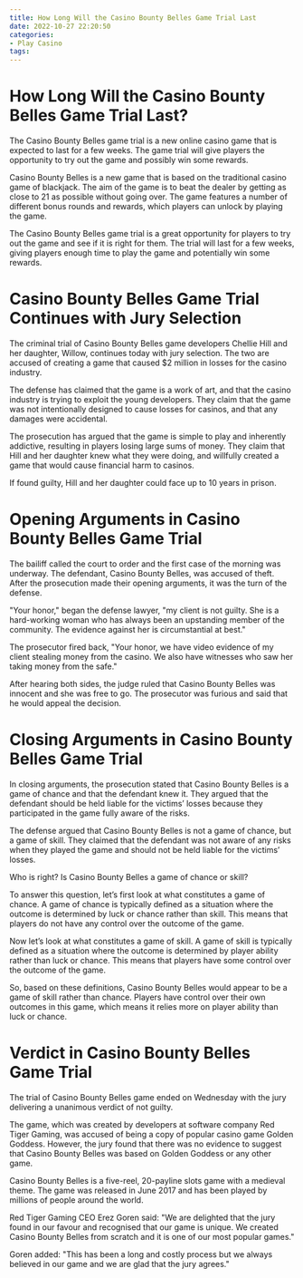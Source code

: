 ```yaml
---
title: How Long Will the Casino Bounty Belles Game Trial Last
date: 2022-10-27 22:20:50
categories:
- Play Casino
tags:
---
```



#  How Long Will the Casino Bounty Belles Game Trial Last?

The Casino Bounty Belles game trial is a new online casino game that is expected to last for a few weeks. The game trial will give players the opportunity to try out the game and possibly win some rewards.

Casino Bounty Belles is a new game that is based on the traditional casino game of blackjack. The aim of the game is to beat the dealer by getting as close to 21 as possible without going over. The game features a number of different bonus rounds and rewards, which players can unlock by playing the game.

The Casino Bounty Belles game trial is a great opportunity for players to try out the game and see if it is right for them. The trial will last for a few weeks, giving players enough time to play the game and potentially win some rewards.

#  Casino Bounty Belles Game Trial Continues with Jury Selection

The criminal trial of Casino Bounty Belles game developers Chellie Hill and her daughter, Willow, continues today with jury selection. The two are accused of creating a game that caused $2 million in losses for the casino industry.

The defense has claimed that the game is a work of art, and that the casino industry is trying to exploit the young developers. They claim that the game was not intentionally designed to cause losses for casinos, and that any damages were accidental.

The prosecution has argued that the game is simple to play and inherently addictive, resulting in players losing large sums of money. They claim that Hill and her daughter knew what they were doing, and willfully created a game that would cause financial harm to casinos.

If found guilty, Hill and her daughter could face up to 10 years in prison.

#  Opening Arguments in Casino Bounty Belles Game Trial

The bailiff called the court to order and the first case of the morning was underway. The defendant, Casino Bounty Belles, was accused of theft. After the prosecution made their opening arguments, it was the turn of the defense.

"Your honor," began the defense lawyer, "my client is not guilty. She is a hard-working woman who has always been an upstanding member of the community. The evidence against her is circumstantial at best."

The prosecutor fired back, "Your honor, we have video evidence of my client stealing money from the casino. We also have witnesses who saw her taking money from the safe."

After hearing both sides, the judge ruled that Casino Bounty Belles was innocent and she was free to go. The prosecutor was furious and said that he would appeal the decision.

#  Closing Arguments in Casino Bounty Belles Game Trial

In closing arguments, the prosecution stated that Casino Bounty Belles is a game of chance and that the defendant knew it. They argued that the defendant should be held liable for the victims’ losses because they participated in the game fully aware of the risks.

The defense argued that Casino Bounty Belles is not a game of chance, but a game of skill. They claimed that the defendant was not aware of any risks when they played the game and should not be held liable for the victims’ losses.

Who is right? Is Casino Bounty Belles a game of chance or skill?

To answer this question, let’s first look at what constitutes a game of chance. A game of chance is typically defined as a situation where the outcome is determined by luck or chance rather than skill. This means that players do not have any control over the outcome of the game.

Now let’s look at what constitutes a game of skill. A game of skill is typically defined as a situation where the outcome is determined by player ability rather than luck or chance. This means that players have some control over the outcome of the game.

So, based on these definitions, Casino Bounty Belles would appear to be a game of skill rather than chance. Players have control over their own outcomes in this game, which means it relies more on player ability than luck or chance.

#  Verdict in Casino Bounty Belles Game Trial

The trial of Casino Bounty Belles game ended on Wednesday with the jury delivering a unanimous verdict of not guilty.

The game, which was created by developers at software company Red Tiger Gaming, was accused of being a copy of popular casino game Golden Goddess. However, the jury found that there was no evidence to suggest that Casino Bounty Belles was based on Golden Goddess or any other game.

Casino Bounty Belles is a five-reel, 20-payline slots game with a medieval theme. The game was released in June 2017 and has been played by millions of people around the world.

Red Tiger Gaming CEO Erez Goren said: "We are delighted that the jury found in our favour and recognised that our game is unique. We created Casino Bounty Belles from scratch and it is one of our most popular games."

Goren added: "This has been a long and costly process but we always believed in our game and we are glad that the jury agrees."